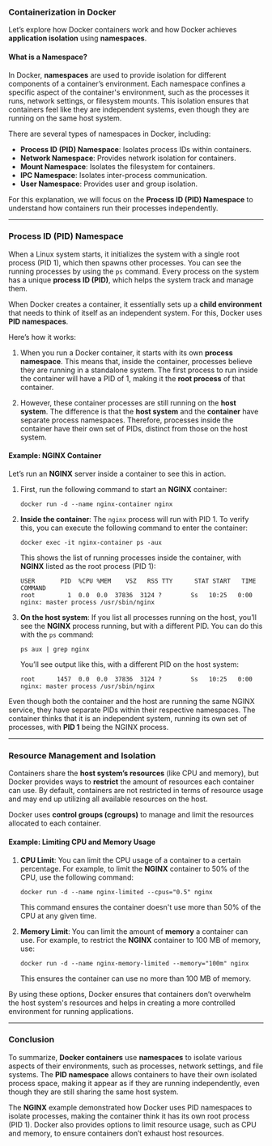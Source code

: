 ### Containerization in Docker

Let’s explore how Docker containers work and how Docker achieves **application isolation** using **namespaces**.

#### What is a Namespace?

In Docker, **namespaces** are used to provide isolation for different components of a container’s environment. Each namespace confines a specific aspect of the container's environment, such as the processes it runs, network settings, or filesystem mounts. This isolation ensures that containers feel like they are independent systems, even though they are running on the same host system.

There are several types of namespaces in Docker, including:

- **Process ID (PID) Namespace**: Isolates process IDs within containers.
- **Network Namespace**: Provides network isolation for containers.
- **Mount Namespace**: Isolates the filesystem for containers.
- **IPC Namespace**: Isolates inter-process communication.
- **User Namespace**: Provides user and group isolation.

For this explanation, we will focus on the **Process ID (PID) Namespace** to understand how containers run their processes independently.

---

### Process ID (PID) Namespace

When a Linux system starts, it initializes the system with a single root process (PID 1), which then spawns other processes. You can see the running processes by using the `ps` command. Every process on the system has a unique **process ID (PID)**, which helps the system track and manage them.

When Docker creates a container, it essentially sets up a **child environment** that needs to think of itself as an independent system. For this, Docker uses **PID namespaces**.

Here’s how it works:

1. When you run a Docker container, it starts with its own **process namespace**. This means that, inside the container, processes believe they are running in a standalone system. The first process to run inside the container will have a PID of 1, making it the **root process** of that container.
   
2. However, these container processes are still running on the **host system**. The difference is that the **host system** and the **container** have separate process namespaces. Therefore, processes inside the container have their own set of PIDs, distinct from those on the host system.

#### Example: NGINX Container

Let’s run an **NGINX** server inside a container to see this in action.

1. First, run the following command to start an **NGINX** container:
   ```
   docker run -d --name nginx-container nginx
   ```

2. **Inside the container**: The `nginx` process will run with PID 1. To verify this, you can execute the following command to enter the container:
   ```
   docker exec -it nginx-container ps -aux
   ```

   This shows the list of running processes inside the container, with **NGINX** listed as the root process (PID 1):
   ```
   USER       PID  %CPU %MEM    VSZ   RSS TTY      STAT START   TIME COMMAND
   root         1  0.0  0.0  37836  3124 ?        Ss   10:25   0:00 nginx: master process /usr/sbin/nginx
   ```

3. **On the host system**: If you list all processes running on the host, you’ll see the **NGINX** process running, but with a different PID. You can do this with the `ps` command:
   ```
   ps aux | grep nginx
   ```

   You’ll see output like this, with a different PID on the host system:
   ```
   root      1457  0.0  0.0  37836  3124 ?        Ss   10:25   0:00 nginx: master process /usr/sbin/nginx
   ```

Even though both the container and the host are running the same NGINX service, they have separate PIDs within their respective namespaces. The container thinks that it is an independent system, running its own set of processes, with **PID 1** being the NGINX process.

---

### Resource Management and Isolation

Containers share the **host system’s resources** (like CPU and memory), but Docker provides ways to **restrict** the amount of resources each container can use. By default, containers are not restricted in terms of resource usage and may end up utilizing all available resources on the host.

Docker uses **control groups (cgroups)** to manage and limit the resources allocated to each container.

#### Example: Limiting CPU and Memory Usage

1. **CPU Limit**:
   You can limit the CPU usage of a container to a certain percentage. For example, to limit the **NGINX** container to 50% of the CPU, use the following command:
   ```
   docker run -d --name nginx-limited --cpus="0.5" nginx
   ```

   This command ensures the container doesn't use more than 50% of the CPU at any given time.

2. **Memory Limit**:
   You can limit the amount of **memory** a container can use. For example, to restrict the **NGINX** container to 100 MB of memory, use:
   ```
   docker run -d --name nginx-memory-limited --memory="100m" nginx
   ```

   This ensures the container can use no more than 100 MB of memory.

By using these options, Docker ensures that containers don’t overwhelm the host system's resources and helps in creating a more controlled environment for running applications.

---

### Conclusion

To summarize, **Docker containers** use **namespaces** to isolate various aspects of their environments, such as processes, network settings, and file systems. The **PID namespace** allows containers to have their own isolated process space, making it appear as if they are running independently, even though they are still sharing the same host system.

The **NGINX** example demonstrated how Docker uses PID namespaces to isolate processes, making the container think it has its own root process (PID 1). Docker also provides options to limit resource usage, such as CPU and memory, to ensure containers don’t exhaust host resources.
